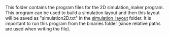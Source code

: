 This folder contains the program files for the 2D simulation_maker program. This program can be used to build a simulation layout and then this layout will be saved as "simulation2D.txt" in the [simulation_layout](../simulation_layout) folder. It is important to run this program from the binaries folder (since relative paths are used when writing the file).